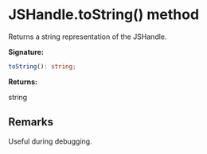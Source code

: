 # JSHandle.toString() method

Returns a string representation of the JSHandle.

**Signature:**

```typescript
toString(): string;
```

**Returns:**

string

## Remarks

Useful during debugging.
